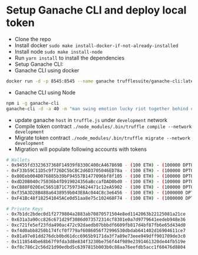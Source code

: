 # Setup Ganache CLI and deploy local token

* Clone the repo
* Install docker `sudo make install-docker-if-not-already-installed`
* Install node `sudo make install-node`
* Run `yarn install` to install the dependencies
* Setup Ganache CLI:  
* Ganache CLI using docker

```bash
docker run -d -p 8545:8545 --name ganache trufflesuite/ganache-cli:latest -d -a 50 -m "man swing emotion lucky riot together behind connect swim allow protect winter" --host 0.0.0.0 --debug
```

* Ganache CLI using Node

```bash
npm i -g ganache-cli
ganache-cli -d -a 40 -m "man swing emotion lucky riot together behind connect swim allow protect winter" --host 0.0.0.0
```

* update ganache `host` in `truffle.js` under `development` network
* Compile token contract `./node_modules/.bin/truffle compile --network development`
* Migrate token contract `./node_modules/.bin/truffle migrate --network development`
* Migration will populate following accounts with tokens

```bash
# Wallets
- 0x9455fd3323637368F14939f8330C400cA467869B - (100 ETH) - (100000 DPTOY)
- 0xF33b59C11D5c9f726DC5bCBC2d6D3705046ED78a - (100 ETH) - (100000 DPTOY)
- 0x80Eeb004D076885b39bF94557B1477096bf8f105 - (100 ETH) - (100000 DPTOY)
- 0xdD20B040c75036b4fD919024356aBccafDAD0bd0 - (100 ETH) - (100000 DPTOY)
- 0xCB88F020EeC5651B71C759734624471c12eA5902 - (100 ETH) - (100000 DPTOY)
- 0xf35A3D28B488a6438959b043E8Ac044C8c3e6456 - (100 ETH) - (1000000 DPTOY)
- 0xF41Bc48f182541045ACe0d51aa8e75c102468F74 - (100 ETH) - (1000000 DPTOY)

# Private Keys
- 0x7b1dc2bdec0d1f2779804a2883ab70870571504e8ed1142063b22125081a21ce
- 0x631a3a90cc826c671d29f3086d073572314cf8301e0a7d9779641eedeb948e36
- 0xc721fe5ef23fda490ac472c92daedb07bbbdf6609fb817d4bf87fb6e65d434d0
- 0xf4d0abb8250b174fcf0f779af6086056f72996530dbdab641402d16904611ce7
- 0x81a97e01dd276dcb0bd61dcc6965b9171da3f7a89e73eee949dff901709de3c0
- 0x1118544be68b67f9fda3d8e834f3230be756f44f989e2391461320de44fb519e
- 0xf8c786c2c56d21d90edbd5c6397815b003b0c88aa76eefdb5acc1f60476d8804

```
